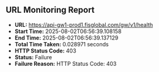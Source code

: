 ## URL Monitoring Report

- **URL:** https://api-gw1-prod1.fisglobal.com/gw/v1/health
- **Start Time:** 2025-08-02T06:56:39.108158
- **End Time:** 2025-08-02T06:56:39.137129
- **Total Time Taken:** 0.028971 seconds
- **HTTP Status Code:** 403
- **Status:** Failure
- **Failure Reason:** HTTP Status Code: 403

